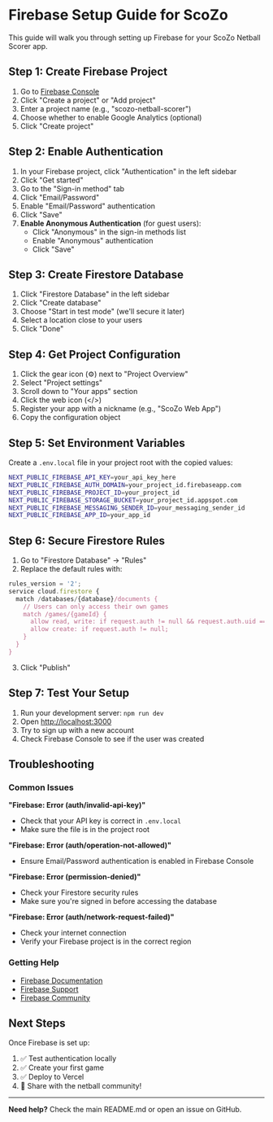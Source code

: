# Firebase Setup Guide for ScoZo

This guide will walk you through setting up Firebase for your ScoZo Netball Scorer app.

## Step 1: Create Firebase Project

1. Go to [Firebase Console](https://console.firebase.google.com/)
2. Click "Create a project" or "Add project"
3. Enter a project name (e.g., "scozo-netball-scorer")
4. Choose whether to enable Google Analytics (optional)
5. Click "Create project"

## Step 2: Enable Authentication

1. In your Firebase project, click "Authentication" in the left sidebar
2. Click "Get started"
3. Go to the "Sign-in method" tab
4. Click "Email/Password"
5. Enable "Email/Password" authentication
6. Click "Save"
7. **Enable Anonymous Authentication** (for guest users):
   - Click "Anonymous" in the sign-in methods list
   - Enable "Anonymous" authentication
   - Click "Save"

## Step 3: Create Firestore Database

1. Click "Firestore Database" in the left sidebar
2. Click "Create database"
3. Choose "Start in test mode" (we'll secure it later)
4. Select a location close to your users
5. Click "Done"

## Step 4: Get Project Configuration

1. Click the gear icon (⚙️) next to "Project Overview"
2. Select "Project settings"
3. Scroll down to "Your apps" section
4. Click the web icon (</>)
5. Register your app with a nickname (e.g., "ScoZo Web App")
6. Copy the configuration object

## Step 5: Set Environment Variables

Create a `.env.local` file in your project root with the copied values:

```bash
NEXT_PUBLIC_FIREBASE_API_KEY=your_api_key_here
NEXT_PUBLIC_FIREBASE_AUTH_DOMAIN=your_project_id.firebaseapp.com
NEXT_PUBLIC_FIREBASE_PROJECT_ID=your_project_id
NEXT_PUBLIC_FIREBASE_STORAGE_BUCKET=your_project_id.appspot.com
NEXT_PUBLIC_FIREBASE_MESSAGING_SENDER_ID=your_messaging_sender_id
NEXT_PUBLIC_FIREBASE_APP_ID=your_app_id
```

## Step 6: Secure Firestore Rules

1. Go to "Firestore Database" → "Rules"
2. Replace the default rules with:

```javascript
rules_version = '2';
service cloud.firestore {
  match /databases/{database}/documents {
    // Users can only access their own games
    match /games/{gameId} {
      allow read, write: if request.auth != null && request.auth.uid == resource.data.ownerId;
      allow create: if request.auth != null;
    }
  }
}
```

3. Click "Publish"

## Step 7: Test Your Setup

1. Run your development server: `npm run dev`
2. Open [http://localhost:3000](http://localhost:3000)
3. Try to sign up with a new account
4. Check Firebase Console to see if the user was created

## Troubleshooting

### Common Issues

**"Firebase: Error (auth/invalid-api-key)"**
- Check that your API key is correct in `.env.local`
- Make sure the file is in the project root

**"Firebase: Error (auth/operation-not-allowed)"**
- Ensure Email/Password authentication is enabled in Firebase Console

**"Firebase: Error (permission-denied)"**
- Check your Firestore security rules
- Make sure you're signed in before accessing the database

**"Firebase: Error (auth/network-request-failed)"**
- Check your internet connection
- Verify your Firebase project is in the correct region

### Getting Help

- [Firebase Documentation](https://firebase.google.com/docs)
- [Firebase Support](https://firebase.google.com/support)
- [Firebase Community](https://firebase.google.com/community)

## Next Steps

Once Firebase is set up:

1. ✅ Test authentication locally
2. ✅ Create your first game
3. ✅ Deploy to Vercel
4. 🎉 Share with the netball community!

---

**Need help?** Check the main README.md or open an issue on GitHub.
